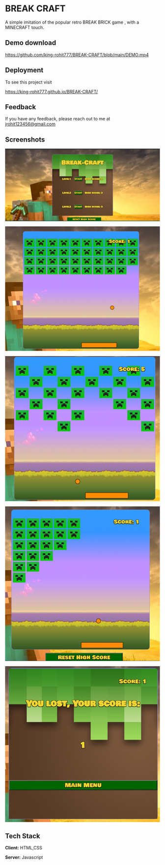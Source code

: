 
# BREAK CRAFT

A simple imitation of the popular retro BREAK BRICK game , with a MINECRAFT touch.


## Demo download

https://github.com/king-rohit777/BREAK-CRAFT/blob/main/DEMO.mp4

  
## Deployment

To see this project visit

https://king-rohit777.github.io/BREAK-CRAFT/


  
## Feedback

If you have any feedback, please reach out to me at jrohit123456@gmail.com

  
## Screenshots

![App Screenshot](https://github.com/king-rohit777/BREAK-CRAFT/blob/main/first.PNG)

![App Screenshot](https://github.com/king-rohit777/BREAK-CRAFT/blob/main/LV1.PNG)

![App Screenshot](https://github.com/king-rohit777/BREAK-CRAFT/blob/main/LV2.PNG)

![App Screenshot](https://github.com/king-rohit777/BREAK-CRAFT/blob/main/lv3.PNG)

![App Screenshot](https://github.com/king-rohit777/BREAK-CRAFT/blob/main/lost.PNG)
## Tech Stack

**Client:** HTML,CSS

**Server:** Javascript

  
